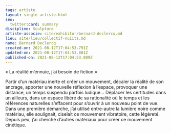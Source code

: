 ```yaml
---
tags: artiste
layout: single-artiste.html
seo:
  twitter:card: summary
discipline: Sculpture
artiste-associe: site/exhibitor/bernard-declercq.md
lieu: site/lieu/collectif-nuiits.md
name: Bernard Declercq
created-on: 2021-08-12T17:04:53.791Z
updated-on: 2021-08-12T17:04:53.801Z
published-on: 2021-08-12T17:04:53.809Z
---
```

« La réalité m’ennuie, j’ai besoin de fiction »

Partir d’un matériau inerte et créer un mouvement, décaler la réalité de son ancrage, apporter une
nouvelle réflexion à l’espace, provoquer une distance, un temps suspendu parfois ludique...
Déplacer les certitudes dans un ailleurs, dans un espace libéré de sa rationalité où le temps et les
références naturelles s’effacent pour s’ouvrir à un nouveau point de vue.
Dans une première démarche, j’ai utilisé entre-autre la lumière noire comme matériau, elle soulignait,
ciselait ce mouvement vibratoire, cette légèreté.
Depuis peu, j’ai cherché d’autres matériaux pour créer ce mouvement cinétique.